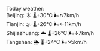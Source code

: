 Today weather:  
Beijing: ☀️   🌡️+30°C 🌬️↖7km/h  
Tianjin: 🌫  🌡️+26°C 🌬️←11km/h  
Shijiazhuang: ☁️   🌡️+26°C 🌬️↓7km/h  
Tangshan: 🌦   🌡️+24°C 🌬️↘5km/h  
